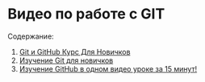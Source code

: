 # Видео по работе с GIT

Содержание: 

1. [Git и GitHub Курс Для Новичков ](git_course_video/git_and_github_beginner.md)
2. [Изучение Git для новичков](git_course_video/github-for-new.md)
3. [Изучение GitHub в одном видео уроке за 15 минут!](git_course_video/github-in-15-minutes.md)
